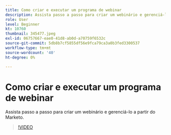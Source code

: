 ```yaml
---
title: Como criar e executar um programa de webinar
description: Assista passo a passo para criar um webinário e gerenciá-lo a partir do Marketo.
role: User
level: Beginner
kt: 10760
thumbnail: 345477.jpeg
exl-id: 06757667-eae0-41d8-ab0d-a70759f6532c
source-git-commit: 5db8b7cf5855df56e9fca79ca3a0b3fed3300537
workflow-type: tm+mt
source-wordcount: '40'
ht-degree: 0%

---
```


# Como criar e executar um programa de webinar

Assista passo a passo para criar um webinário e gerenciá-lo a partir do Marketo.

>[!VIDEO](https://video.tv.adobe.com/v/345477/?quality=12&learn=on)
